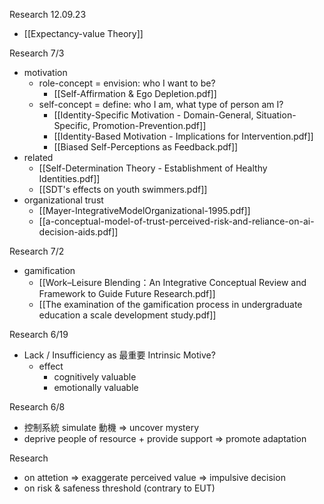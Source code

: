 
Research 12.09.23
- [[Expectancy-value Theory]]

Research 7/3
- motivation
	- role-concept = envision: who I want to be?
		- [[Self-Affirmation & Ego Depletion.pdf]]
	- self-concept = define: who I am, what type of person am I?
		- [[Identity-Specific Motivation - Domain-General, Situation-Specific, Promotion-Prevention.pdf]]
		- [[Identity-Based Motivation - Implications for Intervention.pdf]]
		- [[Biased Self-Perceptions as Feedback.pdf]]
- related
	- [[Self-Determination Theory - Establishment of Healthy Identities.pdf]]
	- [[SDT's effects on youth swimmers.pdf]]
- organizational trust
	- [[Mayer-IntegrativeModelOrganizational-1995.pdf]]
	- [[a-conceptual-model-of-trust-perceived-risk-and-reliance-on-ai-decision-aids.pdf]]

Research 7/2
- gamification
	- [[Work–Leisure Blending：An Integrative Conceptual Review and Framework to Guide Future Research.pdf]]
	- [[The examination of the gamification process in undergraduate education a scale development study.pdf]]

Research 6/19
- Lack / Insufficiency as 最重要 Intrinsic Motive?
	- effect
		- cognitively valuable
		- emotionally valuable

Research 6/8
- 控制系統 simulate 動機 => uncover mystery
- deprive people of resource + provide support => promote adaptation

Research
- on attetion => exaggerate perceived value => impulsive decision
- on risk & safeness threshold (contrary to EUT)